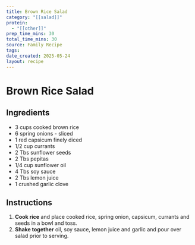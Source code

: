 ```yaml
---
title: Brown Rice Salad
category: "[[salad]]"
protein:
  - "[[other]]"
prep_time_mins: 30
total_time_mins: 30
source: Family Recipe
tags: 
date_created: 2025-05-24
layout: recipe
---
```


# Brown Rice Salad

## Ingredients

- 3 cups cooked brown rice
- 6 spring onions - sliced
- 1 red capsicum finely diced
- 1/2 cup currants
- 2 Tbs sunflower seeds 
- 2 Tbs pepitas
- 1/4 cup sunflower oil
- 4 Tbs soy sauce
- 2 Tbs lemon juice
- 1 crushed garlic clove  

## Instructions

1. **Cook rice** and place cooked rice, spring onion, capsicum, currants and seeds in a bowl and toss. 
2. **Shake together** oil, soy sauce, lemon juice and garlic and pour over salad prior to serving. 